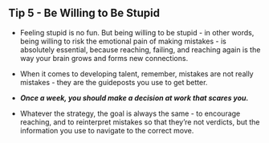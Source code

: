 ## Tip 5 - Be Willing to Be Stupid

- Feeling stupid is no fun. But being willing to be stupid - in other words, being willing to risk the emotional pain of making mistakes - is absolutely essential, because reaching, failing, and reaching again is the way your brain grows and forms new connections.
- When it comes to developing talent, remember, mistakes are not really mistakes - they are the guideposts you use to get better.

- ***Once a week, you should make a decision at work that scares you.***
- Whatever the strategy, the goal is always the same - to encourage reaching, and to reinterpret mistakes so that they’re not verdicts, but the information you use to navigate to the correct move.